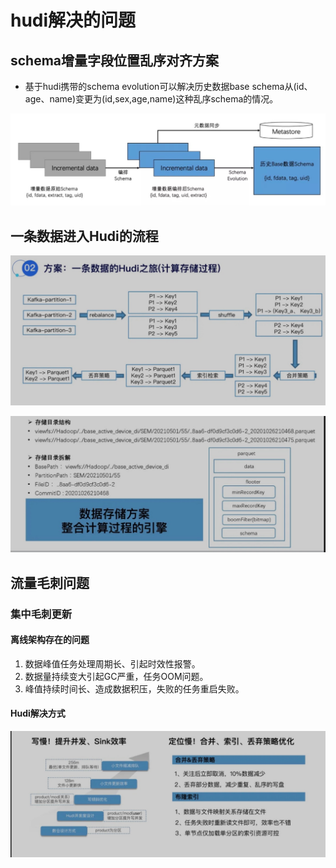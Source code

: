 # hudi解决的问题

## schema增量字段位置乱序对齐方案

* 基于hudi携带的schema evolution可以解决历史数据base schema从(id、age、name)变更为(id,sex,age,name)这种乱序schema的情况。

![](./img/schema演进.jpg)

## 一条数据进入Hudi的流程

![](./img/数据流.jpg)

![](./img/数据流2.jpg)

## 流量毛刺问题

### 集中毛刺更新

#### 离线架构存在的问题

1. 数据峰值任务处理周期长、引起时效性报警。
2. 数据量持续变大引起GC严重，任务OOM问题。
3. 峰值持续时间长、造成数据积压，失败的任务重启失败。

#### Hudi解决方式

![](./img/流量毛刺.jpg)
